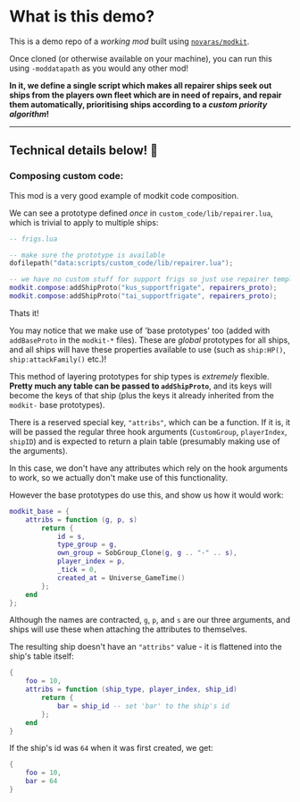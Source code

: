 # What is this demo?

This is a demo repo of a _working mod_ built using [`novaras/modkit`](https://github.com/Novaras/modkit).

Once cloned (or otherwise available on your machine), you can run this using `-moddatapath` as you would any other mod!

**In it, we define a single script which makes all repairer ships seek out ships from the players own fleet which are in need of repairs, and repair them automatically, prioritising ships according to a _custom priority algorithm_!**

---

## Technical details below! 🤖 
### Composing custom code:

This mod is a very good example of modkit code composition.

We can see a prototype defined _once_ in `custom_code/lib/repairer.lua`, which is trivial to apply to multiple ships:

```lua
-- frigs.lua

-- make sure the prototype is available
dofilepath("data:scripts/custom_code/lib/repairer.lua");

-- we have no custom stuff for support frigs so just use repairer template directly
modkit.compose:addShipProto("kus_supportfrigate", repairers_proto);
modkit.compose:addShipProto("tai_supportfrigate", repairers_proto);
```

Thats it!

You may notice that we make use of 'base prototypes' too (added with `addBaseProto` in the `modkit-*` files). These are _global_ prototypes for all ships, and all ships will have these properties available to use (such as `ship:HP()`, `ship:attackFamily()` etc.)!

This method of layering prototypes for ship types is _extremely_ flexible. **Pretty much any table can be passed to `addShipProto`**, and its keys will become the keys of that ship (plus the keys it already inherited from the `modkit-` base prototypes).

There is a reserved special key, `"attribs"`, which can be a function. If it is, it will be passed the regular three hook arguments (`CustomGroup`, `playerIndex`, `shipID`) and is expected to return a plain table (presumably making use of the arguments).

In this case, we don't have any attributes which rely on the hook arguments to work, so we actually don't make use of this functionality.

However the base prototypes do use this, and show us how it would work:

```lua
modkit_base = {
	attribs = function (g, p, s)
		return {
			id = s,
			type_group = g,
			own_group = SobGroup_Clone(g, g .. "-" .. s),
			player_index = p,
			_tick = 0,
			created_at = Universe_GameTime()
		};
	end
};
```

Although the names are contracted, `g`, `p`, and `s` are our three arguments, and ships will use these when attaching the attributes to themselves.

The resulting ship doesn't have an `"attribs"` value - it is flattened into the ship's table itself:

```lua
{
	foo = 10,
	attribs = function (ship_type, player_index, ship_id)
		return {
			bar = ship_id -- set 'bar' to the ship's id
		};
	end
}
```

If the ship's id was `64` when it was first created, we get:

```lua
{
	foo = 10,
	bar = 64
}
```